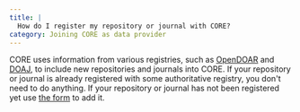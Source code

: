 ```yaml
---
title: |
  How do I register my repository or journal with CORE?
category: Joining CORE as data provider
---
```

CORE uses information from various registries, such as
[OpenDOAR](http://opendoar.org/) and [DOAJ](https://doaj.org/),
to include new repositories and journals into CORE.
If your repository or journal is already registered with
some authoritative registry, you don't need to do anything.
If your repository or journal has not been registered
yet use [the form](~register-data-provider) to add it.
